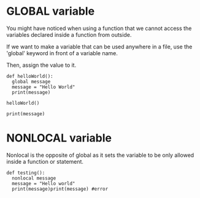# GLOBAL variable

You might have noticed when using a function that we cannot access the variables declared inside a function from outside.

If we want to make a variable that can be used anywhere in a file, use the 'global' keyword in front of a variable name.

Then, assign the value to it.

```
def helloWorld():
  global message
  message = "Hello World"
  print(message)

helloWorld()

print(message)
```

# NONLOCAL variable

Nonlocal is the opposite of global as it sets the variable to be only allowed inside a function or statement.

```
def testing():
  nonlocal message
  message = "Hello world"
  print(message)print(message) #error
```
